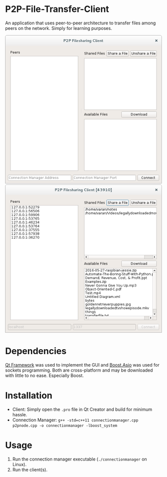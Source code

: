 # P2P-File-Transfer-Client

An application that uses peer-to-peer architecture to transfer files among peers on the network. Simply for learning purposes.

![Initial](img/screenshot1.png) ![Connected](img/screenshot0.png)

# Dependencies

[Qt Framework](https://www.qt.io/download/ "Qt Framework") was used to implement the GUI and [Boost.Asio](http://www.boost.org/users/download/ "Boost.Asio") was used for sockets programming. Both are cross-platform and may be downloaded with little to no ease. Especially Boost.

# Installation

- Client: Simply open the `.pro` file in Qt Creator and build for minimum hassle.
- Connection Manager: `g++ -std=c++11 connectionmanager.cpp p2pnode.cpp -o connectionmanager -lboost_system`

# Usage

1. Run the connection manager executable (`./connectionmanager` on Linux).
2. Run the client(s).

